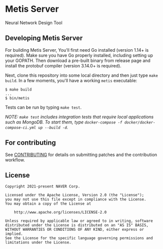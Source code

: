 # Metis Server

Neural Network Design Tool

## Developing Metis Server

For building Metis Server, You'll first need Go installed (version 1.14+ is required). Make sure you have Go properly installed, including setting up your GOPATH. Then download a pre-built binary from release page and install the protobuf compiler (version 3.14.0+ is required).

Next, clone this repository into some local directory and then just type `make build`. In a few moments, you'll have a working `metis` executable:
```
$ make build
...
$ bin/metis
```

Tests can be run by typing `make test`.

*NOTE: `make test` includes integration tests that require local applications
 such as MongoDB. To start them, type `docker-compose -f
  docker/docker-compose-ci.yml up --build -d`.*

## For contributing

See [CONTRIBUTING](CONTRIBUTING.md) for details on submitting patches and the contribution workflow.

## License

```
Copyright 2021-present NAVER Corp.

Licensed under the Apache License, Version 2.0 (the "License");
you may not use this file except in compliance with the License.
You may obtain a copy of the License at

    http://www.apache.org/licenses/LICENSE-2.0

Unless required by applicable law or agreed to in writing, software
distributed under the License is distributed on an "AS IS" BASIS,
WITHOUT WARRANTIES OR CONDITIONS OF ANY KIND, either express or implied.
See the License for the specific language governing permissions and
limitations under the License.
```
